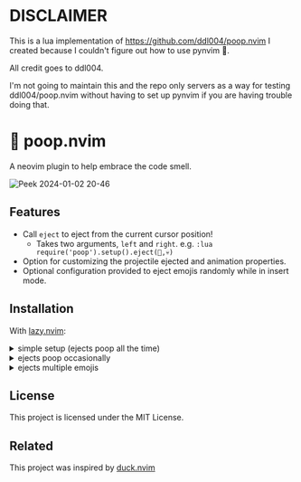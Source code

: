 # DISCLAIMER
This is a lua implementation of https://github.com/ddl004/poop.nvim I created because I couldn't figure out how to use pynvim 🤦.

All credit goes to ddl004.

I'm not going to maintain this and the repo only servers as a way for testing ddl004/poop.nvim without having to set up pynvim if you are having trouble doing that.

# 💩 poop.nvim
A neovim plugin to help embrace the code smell.

![Peek 2024-01-02 20-46](https://github.com/ddl004/poop.nvim/assets/18647028/236436d8-971e-4880-bb3c-15de9e1c6827)

## Features
- Call `eject` to eject from the current cursor position!
    - Takes two arguments, `left` and `right`. e.g. `:lua require('poop').setup().eject(💩,💀)`
- Option for customizing the projectile ejected and animation properties.
- Optional configuration provided to eject emojis randomly while in insert mode.

## Installation

With [lazy.nvim](https://github.com/folke/lazy.nvim):

<details>
<summary>simple setup (ejects poop all the time)</summary>

```lua
return {
  "mblarsen/poop.nvim",
  config = function()
    local poop = require('my-plugins.poop').setup()

    vim.on_key(function()
      if vim.api.nvim_get_mode().mode ~= 'i' then
        return
      end

      vim.schedule_wrap(function()
        poop.eject()
      end)()
    end, nil)

  end
}
```
</details>

<details>
<summary>ejects poop occasionally</summary>

```lua
return {
  "mblarsen/poop.nvim",
  config = function()
    local poop = require('my-plugins.poop').setup()

    local period = 10

    vim.on_key(function()
      if vim.api.nvim_get_mode().mode ~= 'i' then
        return
      end

      vim.schedule_wrap(function()
        local should_eject = math.random(1, period) == 1
        if should_eject then
          poop.eject()
        end
      end)()
    end, nil)

  end
}
```
</details>

<details>
<summary>ejects multiple emojis</summary>

```lua
return {
  "mblarsen/poop.nvim",
  config = function()
    local poop = require('my-plugins.poop').setup()
    local emojis = { '💩', '🌈', '👻' }

    local period = 10

    vim.on_key(function()
      if vim.api.nvim_get_mode().mode ~= 'i' then
        return
      end

      vim.schedule_wrap(function()
        local left = emojis[math.random(1, #emojis)]
        local right = emojis[math.random(1, #emojis)]
        local should_eject = math.random(1, period) == 1
        if should_eject then
          poop.eject(left, right)
        end
      end)()
    end, nil)

  end
}
```
</details>

## License
This project is licensed under the MIT License.

## Related
This project was inspired by [duck.nvim](https://github.com/tamton-aquib/duck.nvim)
